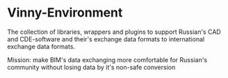 # Vinny-Environment

The collection of libraries, wrappers and plugins to support Russian's CAD and CDE-software and their's exchange data formats to international exchange data formats.

Mission: make BIM's data exchanging more comfortable for Russian's community without losing data by it's non-safe conversion
